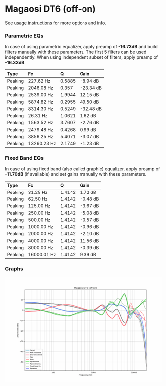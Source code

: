 # Magaosi DT6 (off-on)
See [usage instructions](https://github.com/jaakkopasanen/AutoEq#usage) for more options and info.

### Parametric EQs
In case of using parametric equalizer, apply preamp of **-16.73dB** and build filters manually
with these parameters. The first 5 filters can be used independently.
When using independent subset of filters, apply preamp of **-16.33dB**.

| Type    | Fc          |      Q | Gain      |
|:--------|:------------|:-------|:----------|
| Peaking | 227.62 Hz   | 0.5885 | -8.94 dB  |
| Peaking | 2046.08 Hz  | 0.357  | -23.34 dB |
| Peaking | 2539.00 Hz  | 1.9944 | 12.15 dB  |
| Peaking | 5874.82 Hz  | 0.2955 | 49.50 dB  |
| Peaking | 8314.30 Hz  | 0.5249 | -32.48 dB |
| Peaking | 26.31 Hz    | 1.0621 | 1.62 dB   |
| Peaking | 1563.52 Hz  | 3.7607 | -2.76 dB  |
| Peaking | 2479.48 Hz  | 0.4268 | 0.99 dB   |
| Peaking | 3856.25 Hz  | 5.4071 | -3.07 dB  |
| Peaking | 13260.23 Hz | 2.1749 | -1.23 dB  |

### Fixed Band EQs
In case of using fixed band (also called graphic) equalizer, apply preamp of **-11.70dB**
(if available) and set gains manually with these parameters.

| Type    | Fc          |      Q | Gain     |
|:--------|:------------|:-------|:---------|
| Peaking | 31.25 Hz    | 1.4142 | 1.72 dB  |
| Peaking | 62.50 Hz    | 1.4142 | -0.48 dB |
| Peaking | 125.00 Hz   | 1.4142 | -3.67 dB |
| Peaking | 250.00 Hz   | 1.4142 | -5.08 dB |
| Peaking | 500.00 Hz   | 1.4142 | -0.57 dB |
| Peaking | 1000.00 Hz  | 1.4142 | -0.96 dB |
| Peaking | 2000.00 Hz  | 1.4142 | -2.10 dB |
| Peaking | 4000.00 Hz  | 1.4142 | 11.56 dB |
| Peaking | 8000.00 Hz  | 1.4142 | -0.39 dB |
| Peaking | 16000.01 Hz | 1.4142 | 9.39 dB  |

### Graphs
![](./Magaosi%20DT6%20(off-on).png)